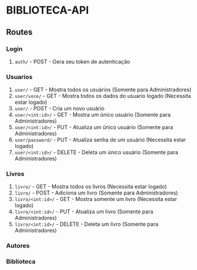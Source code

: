 # BIBLIOTECA-API

## Routes

### Login

1. `auth/` - POST - Gera seu token de autenticação

### Usuarios

1. `user/` - GET - Mostra todos os usuários (Somente para Administradores)
2. `user/voce/` - GET - Mostra todos os dados do usuario logado (Necessita estar logado)
3. `user/` - POST - Cria um novo usuário
4. `user/<int:id>/` - GET - Mostra um único usuário (Somente para Administradores)
5. `user/<int:id>/` - PUT - Atualiza um único usuário (Somente para Administradores)
6. `user/password/` - PUT - Atualiza senha de um usuário (Necessita estar logado)
7. `user/<int:id>/` - DELETE - Deleta um único usuário (Somente para Administradores)

### Livros

1. `livro/` - GET - Mostra todos os livros (Necessita estar logado)
2. `livro/` - POST - Adiciona um livro (Somente para Administradores)
3. `livro/<int:id>/` - GET - Mostra somente um livro (Necessita estar logado)
4. `livro/<int:id>/` - PUT - Atualiza um livro (Somente para Administradores)
5. `livro/<int:id>/` - DELETE - Deleta um livro (Somente para Administradores)

### Autores

### Biblioteca